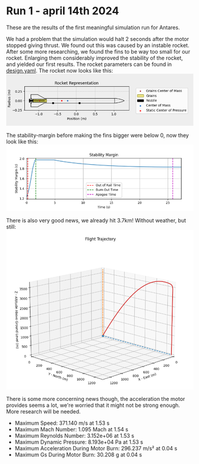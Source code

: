 # Run 1 - april 14th 2024
These are the results of the first meaningful simulation run for Antares.

We had a problem that the simulation would halt 2 seconds after the motor stopped giving thrust.
We found out this was caused by an instable rocket. After some more researching, 
we found the fins to be way too small for our rocket. 
Enlarging them considerably improved the stability of the rocket, and yielded our first results.
The rocket parameters can be found in [design.yaml](design.yaml). 
The rocket now looks like this:
![Plot of our current rocket](rocket.png)

The stability-margin before making the fins bigger were below 0, now they look like this:
![Plot of stability margin](stability_margin.png)

There is also very good news, we already hit 3.7km! Without weather, but still:
![Plot of flight trajectory](flight_trajectory.png)

There is some more concerning news though, the acceleration the motor provides seems a lot, 
we're worried that it might not be strong enough. More research will be needed.
- Maximum Speed: 371.140 m/s at 1.53 s
- Maximum Mach Number: 1.095 Mach at 1.54 s
- Maximum Reynolds Number: 3.152e+06 at 1.53 s
- Maximum Dynamic Pressure: 8.193e+04 Pa at 1.53 s
- Maximum Acceleration During Motor Burn: 296.237 m/s² at 0.04 s
- Maximum Gs During Motor Burn: 30.208 g at 0.04 s
